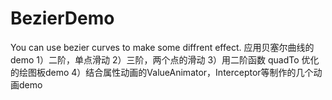 # BezierDemo
You can use bezier curves to make some diffrent effect.
应用贝塞尔曲线的demo 
1）二阶，单点滑动
2）三阶，两个点的滑动
3）用二阶函数 quadTo 优化的绘图板demo
4）结合属性动画的ValueAnimator，Interceptor等制作的几个动画demo
